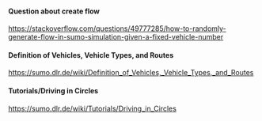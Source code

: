 #### Question about create flow
https://stackoverflow.com/questions/49777285/how-to-randomly-generate-flow-in-sumo-simulation-given-a-fixed-vehicle-number

#### Definition of Vehicles, Vehicle Types, and Routes
https://sumo.dlr.de/wiki/Definition_of_Vehicles,_Vehicle_Types,_and_Routes

#### Tutorials/Driving in Circles
https://sumo.dlr.de/wiki/Tutorials/Driving_in_Circles

